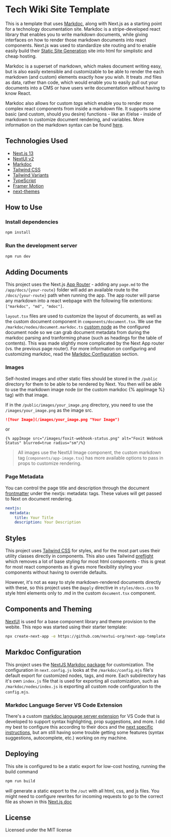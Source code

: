 # Tech Wiki Site Template

This is a template that uses [Markdoc](https://markdoc.dev/), along with Next.js as a starting point for a technology documentation site. Markdoc is a stripe-developed react library that enables you to write markdown documents, while giving interfaces on how to render those markdown documents into react components. Next.js was used to standardize site routing and to enable easily build their [Static Site Generation](https://nextjs.org/docs/pages/building-your-application/rendering/static-site-generation) site into html for simplistic and cheap hosting.

Markdoc is a superset of markdown, which makes document writing easy, but is also easily extensible and customizable to be able to render the each markdown (and custom) elements exactly how you wish. It treats .md files as data, rather than code, which would enable you to easily pull out your documents into a CMS or have users write documentation without having to know React.

Markdoc also allows for custom _tags_ which enable you to render more complex react components from inside a markdown file. It supports some basic (and custom, should you desire) functions - like an if/else - inside of markdown to customize document rendering, and variables. More information on the markdown syntax can be found [here](https://markdoc.dev/docs/syntax).

## Technologies Used

- [Next.js 13](https://nextjs.org/docs/getting-started)
- [NextUI v2](https://nextui.org/)
- [Markdoc](https://markdoc.dev/)
- [Tailwind CSS](https://tailwindcss.com/)
- [Tailwind Variants](https://tailwind-variants.org)
- [TypeScript](https://www.typescriptlang.org/)
- [Framer Motion](https://www.framer.com/motion/)
- [next-themes](https://github.com/pacocoursey/next-themes)

## How to Use

### Install dependencies

```bash
npm install
```

### Run the development server

```bash
npm run dev
```

## Adding Documents

This project uses the Next.js [App Router](https://nextjs.org/docs/app/building-your-application/routing) - adding any `page.md` to the `/app/docs/{your-route}` folder will add an available route to the `/docs/{your-route}` path when running the app. The app router will parse any markdown into a react webpage with the following file extentions: `["markdoc", "md", "mdoc"]`.

`layout.tsx` files are used to customize the layout of documents, as well as the custom document component in `components/document.tsx`. We use the `/markdoc/nodes/document.markdoc.ts` [custom node](https://markdoc.dev/docs/nodes#customizing-markdoc-nodes) as the configured document node so we can grab document metadata from during the markdoc parsing and tranforming phase (such as headings for the table of contents). This was made slightly more complicated by the Next App router (vs. the previous page router). For more information on configuring and customizing markdoc, read the [Markdoc Configuration](#markdoc-configuration) section.

### Images

Self-hosted images and other static files should be stored in the `/public` directory for them to be able to be rendered by Next. You then will be able to use the markdown image node (or the custom markdoc {% appImage %} tag) with that image.

If in the `/public/images/your_image.png` directory, you need to use the `/images/your_image.png` as the image src.

```markdown
![Your Image](/images/your_image.png "Your Image")
```

or

```mdhttps://markdoc.dev/docs/nextjs
{% appImage src="/images/foxit-webhook-status.png" alt="Foxit Webhook Status" blurred=true radius="sm"/%}
```

> All images use the NextUI Image component, the custom markdown tag (`components/app-image.tsx`) has more available options to pass in props to customize rendering.

### Page Metadata

You can control the page title and description through the document [frontmatter](https://markdoc.dev/docs/frontmatter#yaml) under the nextjs: metadata: tags. These values will get passed to Next on document rendering.

```yaml
nextjs:
  metadata:
    title: Your Title
    description: Your Description
```

## Styles

This project uses [Tailwind CSS](https://tailwindcss.com/) for styles, and for the most part uses their utility classes directly in components. This also uses Tailwind [preflight](https://tailwindcss.com/docs/preflight) which removes a lot of base styling for most html components - this is great for most react components as it gives more flexibility styling your components without having to override defaults.

However, it's not as easy to style markdown-rendered documents directly with these, so this project uses the `@apply` directive in `styles/docs.css` to style html elements only to .md in the custom `document.tsx` component.

## Components and Theming

[NextUI](https://nextui.org/) is used for a base component library and theme provision to the webite. This repo was started using their starter template:

```bash
npx create-next-app -e https://github.com/nextui-org/next-app-template
```

## Markdoc Configuration

This project uses the [NextJS Markdoc package](https://markdoc.dev/docs/nextjs) for customization. The configuration in `next.config.js` looks at the `/markdoc/config.mjs` file's default export for customized nodes, tags, and more. Each subdirectory has it's own `index.js` file that is used for exporting all customization, such as `/markdoc/nodes/index.js` is exporting all custom node configuration to the `config.mjs`.

### Markdoc Language Server VS Code Extension

There's a custom [markdoc language server extension](https://github.com/markdoc/language-server) for VS Code that is developed to support syntax highlighting, prop suggestions, and more. I did my best to configure this according to their docs and the [next specific instructions](https://markdoc.dev/docs/nextjs#advanced), but am still having some trouble getting some features (syntax suggestions, autocomplete, etc.) working on my machine.

## Deploying

This site is configured to be a static export for low-cost hosting, running the build command

```bash
npm run build
```

will generate a static export to the `/out` with all html, css, and js files. You might need to configure rewrites for incoming requests to go to the correct file as shown in this [Next.js doc](https://nextjs.org/docs/app/building-your-application/deploying/static-exports#deploying)

## License

Licensed under the MIT license
